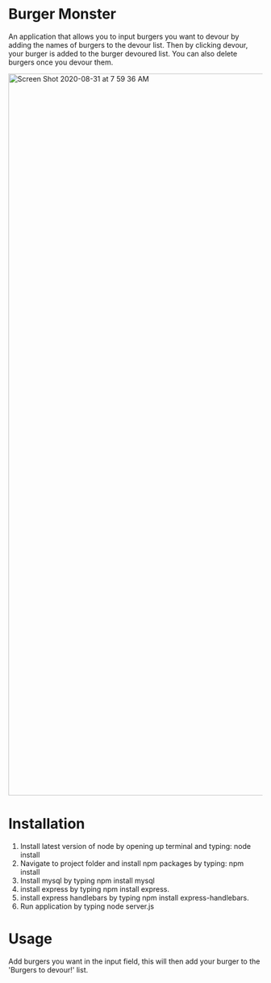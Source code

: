 # Burger Monster
An application that allows you to input burgers you want to devour by adding the names of burgers to the devour list. Then by clicking devour, your burger is added to the burger devoured list. You can also delete burgers once you devour them. 

<img width="1430" alt="Screen Shot 2020-08-31 at 7 59 36 AM" src="https://user-images.githubusercontent.com/64607428/91718642-c785a100-eb61-11ea-819a-ee68cb477d3e.png">

# Installation 
1. Install latest version of node by opening up terminal and typing: node install
2. Navigate to project folder and install npm packages by typing: npm install
3. Install mysql by typing npm install mysql
4. install express by typing npm install express.
5. install express handlebars by typing npm install express-handlebars.
6. Run application by typing node server.js

# Usage 
Add burgers you want in the input field, this will then add your burger to the 'Burgers to devour!' list.
